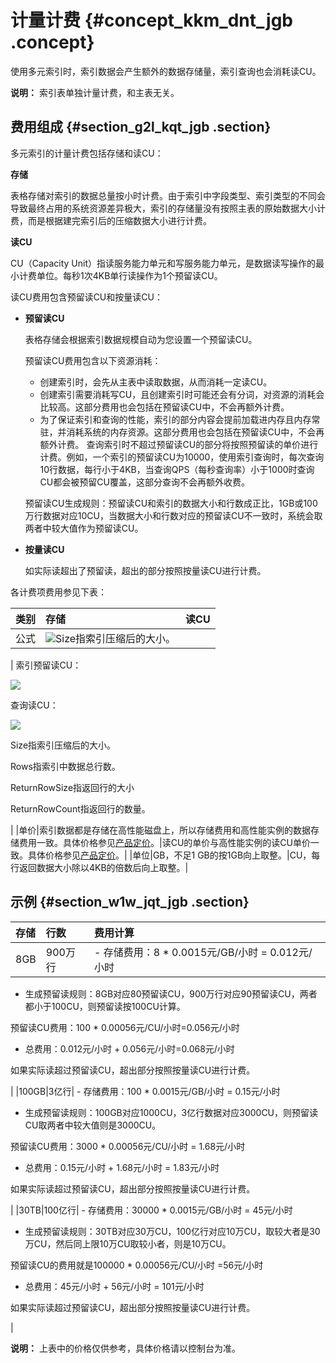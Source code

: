 # 计量计费 {#concept_kkm_dnt_jgb .concept}

使用多元索引时，索引数据会产生额外的数据存储量，索引查询也会消耗读CU。

**说明：** 索引表单独计量计费，和主表无关。

## 费用组成 {#section_g2l_kqt_jgb .section}

多元索引的计量计费包括存储和读CU：

**存储**

表格存储对索引的数据总量按小时计费。由于索引中字段类型、索引类型的不同会导致最终占用的系统资源差异极大，索引的存储量没有按照主表的原始数据大小计费，而是根据建完索引后的压缩数据大小进行计费。

**读CU**

CU（Capacity Unit）指读服务能力单元和写服务能力单元，是数据读写操作的最小计费单位。每秒1次4KB单行读操作为1个预留读CU。

读CU费用包含预留读CU和按量读CU：

-   **预留读CU**

    表格存储会根据索引数据规模自动为您设置一个预留读CU。

    预留读CU费用包含以下资源消耗：

    -   创建索引时，会先从主表中读取数据，从而消耗一定读CU。
    -   创建索引需要消耗写CU，且创建索引时可能还会有分词，对资源的消耗会比较高。这部分费用也会包括在预留读CU中，不会再额外计费。
    -   为了保证索引和查询的性能，索引的部分内容会提前加载进内存且内存常驻，并消耗系统的内存资源。这部分费用也会包括在预留读CU中，不会再额外计费。
    查询索引时不超过预留读CU的部分将按照预留读的单价进行计费。例如，一个索引的预留读CU为10000，使用索引查询时，每次查询10行数据，每行小于4KB，当查询QPS（每秒查询率）小于1000时查询CU都会被预留CU覆盖，这部分查询不会再额外收费。

    预留读CU生成规则：预留读CU和索引的数据大小和行数成正比，1GB或100万行数据对应10CU，当数据大小和行数对应的预留读CU不一致时，系统会取两者中较大值作为预留读CU。

-   **按量读CU**

    如实际读超出了预留读，超出的部分按照按量读CU进行计费。


各计费项费用参见下表：

|类别|存储|读CU|
|:-|:-|:--|
|公式|![](http://static-aliyun-doc.oss-cn-hangzhou.aliyuncs.com/assets/img/90851/154710970936482_zh-CN.png)Size指索引压缩后的大小。

| 索引预留读CU：

![](http://static-aliyun-doc.oss-cn-hangzhou.aliyuncs.com/assets/img/90851/154710970936483_zh-CN.png)

 查询读CU：

![](http://static-aliyun-doc.oss-cn-hangzhou.aliyuncs.com/assets/img/90851/154710970936910_zh-CN.png)

 Size指索引压缩后的大小。

 Rows指索引中数据总行数。

 ReturnRowSize指返回行的大小

 ReturnRowCount指返回行的数量。

 |
|单价|索引数据都是存储在高性能磁盘上，所以存储费用和高性能实例的数据存储费用一致。具体价格参见[产品定价](https://www.aliyun.com/price/product?spm=5176.54465.905680.btn3.64ab6184B1X9th#/ots/detail)。|读CU的单价与高性能实例的读CU单价一致。具体价格参见[产品定价](https://www.aliyun.com/price/product?spm=5176.54465.905680.btn3.64ab6184B1X9th#/ots/detail)。|
|单位|GB，不足1 GB的按1GB向上取整。|CU，每行返回数据大小除以4KB的倍数后向上取整。|

## 示例 {#section_w1w_jqt_jgb .section}

|存储|行数|费用计算|
|:-|:-|:---|
|8GB|900万行| -   存储费用：8 \* 0.0015元/GB/小时 = 0.012元/小时
-   生成预留读规则：8GB对应80预留读CU，900万行对应90预留读CU，两者都小于100CU，则预留读按100CU计算。

预留读CU费用：100 \* 0.00056元/CU/小时=0.056元/小时

-   总费用：0.012元/小时 + 0.056元/小时=0.068元/小时

 如果实际读超过预留读CU，超出部分按照按量读CU进行计费。

 |
|100GB|3亿行| -   存储费用：100 \* 0.0015元/GB/小时 = 0.15元/小时
-   生成预留读规则：100GB对应1000CU，3亿行数据对应3000CU，则预留读CU取两者中较大值则是3000CU。

预留读CU费用：3000 \* 0.00056元/CU/小时 = 1.68元/小时

-   总费用：0.15元/小时 + 1.68元/小时 = 1.83元/小时

 如果实际读超过预留读CU，超出部分按照按量读CU进行计费。

 |
|30TB|100亿行| -   存储费用：30000 \* 0.0015元/GB/小时 = 45元/小时
-   生成预留读规则：30TB对应30万CU，100亿行对应10万CU，取较大者是30万CU，然后同上限10万CU取较小者，则是10万CU。

预留读CU的费用就是100000 \* 0.00056元/CU/小时 =56元/小时

-   总费用：45元/小时 + 56元/小时 = 101元/小时

 如果实际读超过预留读CU，超出部分按照按量读CU进行计费。

 |

**说明：** 上表中的价格仅供参考，具体价格请以控制台为准。

